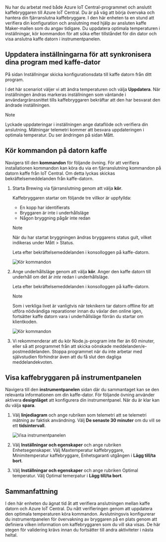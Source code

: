 Nu har du arbetat med både Azure IoT Central-programmet och anslutit kaffebryggaren till Azure IoT Central. Du är på väg att börja övervaka och hantera din fjärranslutna kaffebryggare. I den här enheten ta en stund att verifiera din konfiguration och anslutning med hjälp av ansluten kaffe Maker-mallen som du angav tidigare. Du uppdatera optimala temperaturen i inställningar, kör kommandon för att söka efter tillståndet för din dator och visa anslutna kaffe datorn i instrumentpanelen. 

## <a name="update-settings-to-sync-your-application-with-the-coffee-machine"></a>Uppdatera inställningarna för att synkronisera dina program med kaffe-dator

På sidan Inställningar skicka konfigurationsdata till kaffe datorn från ditt program. 

I det här scenariot väljer vi att ändra temperaturen och välja **Uppdatera**. När inställningen ändras markeras inställningen som väntande i användargränssnittet tills kaffebryggaren bekräftar att den har besvarat den ändrade inställningen. 

> [!NOTE]
> Lyckade uppdateringar i inställningen ange dataflöde och verifiera din anslutning. Mätningar telemetri kommer att besvara uppdateringen i optimala temperatur. Du ser ändringen på sidan Mått. 

## <a name="run-commands-on-the-coffee-machine"></a>Kör kommandon på datorn kaffe 
Navigera till den **kommandon** för följande övning. För att verifiera installationen kommandon kan köra du via en fjärranslutning kommandon på datorn kaffe från IoT Central. Om detta lyckas skickas bekräftelsemeddelanden från kaffe-datorn.

1. Starta Brewing via fjärranslutning genom att välja **kör**. 
    
    Kaffebryggaren startar om följande tre villkor är uppfyllda:
    - En kopp har identifierats
    - Bryggaren är inte i underhållsläge
    - Någon bryggning pågår inte redan  

    > [!NOTE]
    > När du har startat bryggningen ändras bryggarens status gult, vilket indikeras under Mått > Status. 
    
    Leta efter bekräftelsemeddelanden i konsolloggen på kaffe-datorn. 

    ![Kör kommandon](../images/4-commands-brewing.png)

1. Ange underhållsläge genom att välja **kör**. Anger den kaffe datorn till underhåll om det är *inte* redan i underhållsläge.
    
    Leta efter bekräftelsemeddelanden i konsolloggen på kaffe-datorn. 

    > [!NOTE]
    > Som i verkliga livet är vanligtvis när teknikern tar datorn offline för att utföra nödvändiga reparationer innan du växlar den online igen, fortsätter kaffe datorn vara i underhållsläge förrän du startar om klientkoden.

    ![Kör kommandon](../images/4-commands-maintenance.png)

1. Vi rekommenderar att du kör Node.js-program inte fler än 60 minuter, eller så att programmet från att skicka oönskade meddelanden/e-postmeddelanden. Stoppa programmet när du inte arbetar med självstudien förhindrar även att du få slut den dagliga meddelandekvoten.

## <a name="view-the-coffee-machine-in-the-dashboard"></a>Visa kaffebryggaren på instrumentpanelen
Navigera till den **instrumentpanelen** sidan där du sammantaget kan se den relevanta informationen om din kaffe-dator. För följande övning använder aktivera **designläget** att konfigurera din instrumentpanel. När du är klar kan du välja **spara**.

1. Välj **linjediagram** och ange rubriken som telemetri att se telemetri mätning av faktisk användning. Välj **De senaste 30 minuter** om du vill se ett **tidsintervall**.

    ![Visa instrumentpanelen](../images/4-dashboard-a.png)

1. Välj **Inställningar och egenskaper** och ange rubriken Enhetsegenskaper. Välj Maxtemperatur kaffebryggare, Minimitemperatur kaffebryggare, Enhetsgaranti utgången i **Lägg till/ta bort**. 

1. Välj **Inställningar och egenskaper** och ange rubriken Optimal temperatur. Välj Optimal temerpatur i **Lägg till/ta bort**. 

## <a name="summary"></a>Sammanfattning

I den här enheten du ägnat tid åt att verifiera anslutningen mellan kaffe datorn och Azure IoT Central. Du nått verifieringen genom att uppdatera den optimala temperaturen köra kommandon. Avslutningsvis konfigurerar du instrumentpanelen för övervakning av bryggaren på en plats genom att definiera vilken information om kaffebryggaren som du vill ska visas. De här stegen för validering krävs innan du fortsätter till andra aktiviteter i nästa heltal. 